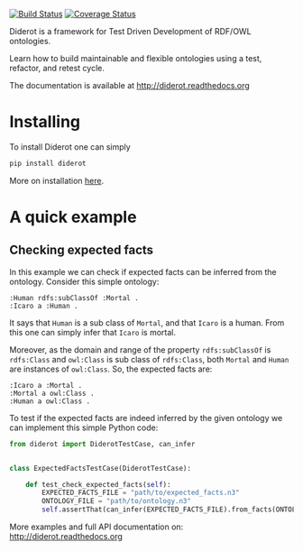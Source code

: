 [![Build Status](https://secure.travis-ci.org/icaromedeiros/diderot.png)](http://travis-ci.org/icaromedeiros/diderot)
[![Coverage Status](https://coveralls.io/repos/icaromedeiros/diderot/badge.png?branch=master)](https://coveralls.io/r/icaromedeiros/diderot?branch=master)

Diderot is a framework for Test Driven Development of RDF/OWL ontologies.

Learn how to build maintainable and flexible ontologies using a test, refactor, and retest cycle.

The documentation is available at http://diderot.readthedocs.org

Installing
==========

To install Diderot one can simply

```zsh
pip install diderot
```

More on installation [here](https://diderot.readthedocs.org/en/latest/installation.html).

A quick example
=================

Checking expected facts
-----------------------

In this example we can check if expected facts can be inferred from the ontology. Consider this simple ontology:

```
:Human rdfs:subClassOf :Mortal .
:Icaro a :Human .
```

It says that ``Human`` is a sub class of ``Mortal``, and that ``Icaro`` is a human.
From this one can simply infer that ``Icaro`` is mortal.

Moreover, as the domain and range of the property ``rdfs:subClassOf`` is ``rdfs:Class`` and ``owl:Class`` is sub class of ``rdfs:Class``, both ``Mortal`` and ``Human`` are instances of ``owl:Class``. So, the expected facts are:

```
:Icaro a :Mortal .
:Mortal a owl:Class .
:Human a owl:Class .
```

To test if the expected facts are indeed inferred by the given ontology we can implement this simple Python code:

```python
from diderot import DiderotTestCase, can_infer


class ExpectedFactsTestCase(DiderotTestCase):

    def test_check_expected_facts(self):
        EXPECTED_FACTS_FILE = "path/to/expected_facts.n3"
        ONTOLOGY_FILE = "path/to/ontology.n3"
        self.assertThat(can_infer(EXPECTED_FACTS_FILE).from_facts(ONTOLOGY_FILE))
```

More examples and full API documentation on: http://diderot.readthedocs.org
